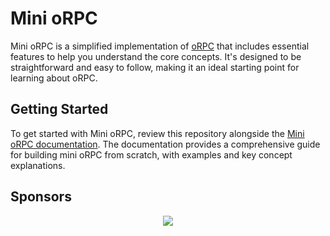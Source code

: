 # Mini oRPC

Mini oRPC is a simplified implementation of [oRPC](https://orpc.unnoq.com) that includes essential features to help you understand the core concepts. It's designed to be straightforward and easy to follow, making it an ideal starting point for learning about oRPC.

## Getting Started

To get started with Mini oRPC, review this repository alongside the [Mini oRPC documentation](https://orpc.unnoq.com/learn-and-contribute/mini-orpc/overview). The documentation provides a comprehensive guide for building mini oRPC from scratch, with examples and key concept explanations.

## Sponsors

<p align="center">
  <a href="https://cdn.jsdelivr.net/gh/unnoq/unnoq/sponsors.svg">
    <img src='https://cdn.jsdelivr.net/gh/unnoq/unnoq/sponsors.svg'/>
  </a>
</p>
